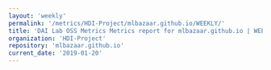```yaml
---
layout: 'weekly'
permalink: '/metrics/HDI-Project/mlbazaar.github.io/WEEKLY/'
title: 'DAI Lab OSS Metrics Metrics report for mlbazaar.github.io | WEEKLY-REPORT-2019-01-20'
organization: 'HDI-Project'
repository: 'mlbazaar.github.io'
current_date: '2019-01-20'
---
```

